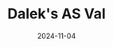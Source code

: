 ---
title: Dalek's AS Val
date: 2024-11-04

weapon: 
-
    attachment: Optic
    item: Kepler Microflex 
-
    attachment: Barrel
    item: Suppressed Long Barrel
-
    attachment: Underbarrel
    item: Ranger Foregrip
-
    attachment: Magazine
    item: Extended Mag III
-
    attachment: Rear Grip
    item: Ergonomic Grip  
-
    attachment: Stock
    item: Combat Stock  
-
    attachment: Laser  
    item: Steady Aim Laser
-
    attachment: Fire Mods  
    item: Recoil Springs 

tags: weaponBuild
---